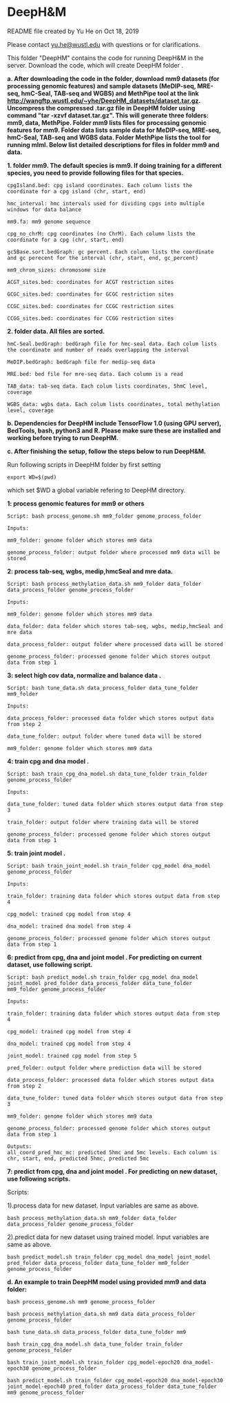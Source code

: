 # DeepH&M

README file created by Yu He on Oct 18, 2019

Please contact yu.he@wustl.edu with questions or for clarifications.


This folder "DeepHM" contains the code for running DeepH&M in the server. Download the code, which will create DeepHM folder .


**a. After downloading the code in the folder, download mm9 datasets (for processing genomic features) and sample datasets (MeDIP-seq, MRE-seq, hmC-Seal, TAB-seq and WGBS) and MethPipe tool at the link http://wangftp.wustl.edu/~yhe/DeepHM_datasets/dataset.tar.gz. Uncompress the compressed .tar.gz file in DeepHM folder using command "tar -xzvf dataset.tar.gz". This will generate three folders: mm9, data, MethPipe. Folder mm9 lists files for processing genomic features for mm9. Folder data lists sample data for MeDIP-seq, MRE-seq, hmC-Seal, TAB-seq and WGBS data. Folder MethPipe lists the tool for running mlml. Below list detailed descriptions for files in folder mm9 and data.**


**1. folder mm9. The default species is mm9. If doing training for a different species, you need to provide following files for that species.**
```
cpgIsland.bed: cpg island coordinates. Each column lists the coordinate for a cpg island (chr, start, end)

hmc_interval: hmc intervals used for dividing cpgs into multiple windows for data balance

mm9.fa: mm9 genome sequence

cpg_no_chrM: cpg coordinates (no ChrM). Each column lists the coordinate for a cpg (chr, start, end)

gc5Base.sort.bedGraph: gc percent. Each column lists the coordinate and gc perecent for the interval (chr, start, end, gc_percent)

mm9_chrom_sizes: chromosome size

ACGT_sites.bed: coordinates for ACGT restriction sites

GCGC_sites.bed: coordinates for GCGC restriction sites

CCGC_sites.bed: coordinates for CCGC restriction sites

CCGG_sites.bed: coordinates for CCGG restriction sites
```


**2. folder data. All files are sorted.**
```
hmC-Seal.bedGraph: bedGraph file for hmc-seal data. Each colum lists the coordinate and number of reads overlapping the interval

MeDIP.bedGraph: bedGraph file for medip-seq data

MRE.bed: bed file for mre-seq data. Each column is a read

TAB_data: tab-seq data. Each colum lists coordinates, 5hmC level, coverage

WGBS_data: wgbs data. Each colum lists coordinates, total methylation level, coverage
```



**b. Dependencies for DeepHM include TensorFlow 1.0 (using GPU server), BedTools, bash, python3 and R. Please make sure these are installed and working before trying to run DeepHM.**




**c. After finishing the setup, follow the steps below to run DeepH&M.**

Run following scripts in DeepHM folder by first setting 
```
export WD=$(pwd) 
```
which set $WD a global variable refering to DeepHM directory.



**1: process genomic features for mm9 or others**
```
Script: bash process_genome.sh mm9_folder genome_process_folder

Inputs:

mm9_folder: genome folder which stores mm9 data

genome_process_folder: output folder where processed mm9 data will be stored
```



**2: process tab-seq, wgbs, medip,hmcSeal and mre data.**
```
Script: bash process_methylation_data.sh mm9_folder data_folder data_process_folder genome_process_folder

Inputs:

mm9_folder: genome folder which stores mm9 data

data_folder: data folder which stores tab-seq, wgbs, medip,hmcSeal and mre data

data_process_folder: output folder where processed data will be stored  

genome_process_folder: processed genome folder which stores output data from step 1
```



**3: select high cov data, normalize and balance data .**
```
Script: bash tune_data.sh data_process_folder data_tune_folder mm9_folder

Inputs:

data_process_folder: processed data folder which stores output data from step 2

data_tune_folder: output folder where tuned data will be stored  

mm9_folder: genome folder which stores mm9 data
```



**4: train cpg and dna model .**
```
Script: bash train_cpg_dna_model.sh data_tune_folder train_folder genome_process_folder

Inputs:

data_tune_folder: tuned data folder which stores output data from step 3

train_folder: output folder where training data will be stored  

genome_process_folder: processed genome folder which stores output data from step 1
```



**5: train joint model .**
```
Script: bash train_joint_model.sh train_folder cpg_model dna_model genome_process_folder

Inputs:

train_folder: training data folder which stores output data from step 4

cpg_model: trained cpg model from step 4

dna_model: trained dna model from step 4  

genome_process_folder: processed genome folder which stores output data from step 1
```



**6: predict from cpg, dna and joint model . For predicting on current dataset, use following script.**
```
Script: bash predict_model.sh train_folder cpg_model dna_model joint_model pred_folder data_process_folder data_tune_folder mm9_folder genome_process_folder

Inputs:

train_folder: training data folder which stores output data from step 4 

cpg_model: trained cpg model from step 4 

dna_model: trained cpg model from step 4 

joint_model: trained cpg model from step 5 

pred_folder: output folder where prediction data will be stored   

data_process_folder: processed data folder which stores output data from step 2 

data_tune_folder: tuned data folder which stores output data from step 3 

mm9_folder: genome folder which stores mm9 data

genome_process_folder: processed genome folder which stores output data from step 1

Outputs:
all_coord_pred_hmc_mc: predicted 5hmc and 5mc levels. Each column is chr, start, end, predicted 5hmc, predicted 5mc
```


**7: predict from cpg, dna and joint model . For predicting on new dataset, use following scripts.**

Scripts:

1).process data for new dataset. Input variables are same as above.
```
bash process_methylation_data.sh mm9_folder data_folder data_process_folder genome_process_folder
```
2).predict data for new dataset using trained model. Input variables are same as above.
```
bash predict_model.sh train_folder cpg_model dna_model joint_model pred_folder data_process_folder data_tune_folder mm9_folder genome_process_folder
```



**d. An example to train DeepHM model using provided mm9 and data folder:**
```
bash process_genome.sh mm9 genome_process_folder

bash process_methylation_data.sh mm9 data data_process_folder genome_process_folder

bash tune_data.sh data_process_folder data_tune_folder mm9

bash train_cpg_dna_model.sh data_tune_folder train_folder genome_process_folder

bash train_joint_model.sh train_folder cpg_model-epoch20 dna_model-epoch30 genome_process_folder

bash predict_model.sh train_folder cpg_model-epoch20 dna_model-epoch30 joint_model-epoch40 pred_folder data_process_folder data_tune_folder mm9 genome_process_folder
```
